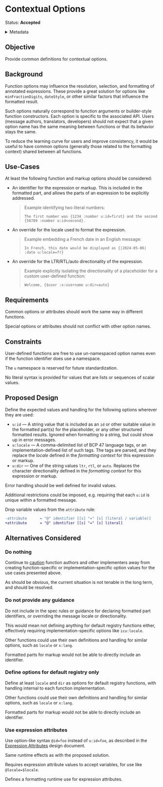 # Contextual Options

Status: **Accepted**

<details>
	<summary>Metadata</summary>
	<dl>
		<dt>Contributors</dt>
		<dd>@eemeli</dd>
		<dt>First proposed</dt>
		<dd>2023-05-06</dd>
		<dt>Pull Requests</dt>
		<dd><a href="https://github.com/unicode-org/message-format-wg/pull/780">#780</a></dd>
	</dl>
</details>

## Objective

Provide common definitions for contextual options.

## Background

Function options may influence the resolution, selection, and formatting of annotated expressions.
These provide a great solution for options like `minFractionDigits`, `dateStyle`,
or other similar factors that influence the formatted result.

Such options naturally correspond to function arguments or builder-style function constructors.
Each option is specific to the associated API.
Users (message authors, translators, developers) should not expect
that a given option name has the same meaning between functions
or that its behavior stays the same.

To reduce the learning curve for users and improve consistency,
it would be useful to have common options 
(generally those related to the formatting context)
shared between all functions.

## Use-Cases

At least the following function and markup options should be considered:

- An identifier for the expression or markup.
  This is included in the formatted part,
  and allows the parts of an expression to be explicitly addressed.

  > Example identifying two literal numbers:
  >
  > ```
  > The first number was {1234 :number u:id=first} and the second {56789 :number u:id=second}.
  > ```

- An override for the locale used to format the expression.

  > Example embedding a French date in an English message:
  >
  > ```
  > In French, this date would be displayed as {|2024-05-06| :date u:locale=fr}
  > ```

- An override for the LTR/RTL/auto directionality of the expression.

  > Example explicitly isolating the directionality of a placeholder
  > for a custom user-defined function:
  >
  > ```
  > Welcome, {$user :x:username u:dir=auto}
  > ```

## Requirements

Common options or attributes should work the same way in different functions.

Special options or attributes should not conflict with other option names.

## Constraints

User-defined functions are free to use un-namespaced option names
even if the function identifier does use a namespace.

The `u` namespace is reserved for future standardization.

No literal syntax is provided for values that are lists or sequences of scalar values.

## Proposed Design

Define the expected values and handling for the following options
wherever they are used:

- `u:id` — A string value that is included as an `id` or other suitable value
  in the formatted part(s) for the placeholder,
  or any other structured formatted results.
  Ignored when formatting to a string, but could show up in error messages.
- `u:locale` — A comma-delimited list of BCP 47 language tags,
  or an implementation-defined list of such tags.
  The tags are parsed, and they replace the _locale_
  defined in the _formatting context_ for this expression or markup.
- `u:dir` — One of the string values `ltr`, `rtl`, or `auto`.
  Replaces the character directionality
  defined in the _formatting context_ for this expression or markup.

Error handling should be well defined for invalid values.

Additional restrictions could be imposed,
e.g. requiring that each `u:id` is unique within a formatted message.

Drop variable values from the `attribute` rule:

```diff
-attribute      = "@" identifier [[s] "=" [s] (literal / variable)]
+attribute      = "@" identifier [[s] "=" [s] literal]
```

## Alternatives Considered

### Do nothing

Continue to [caution](https://github.com/unicode-org/message-format-wg/blob/d38ff326d2381b3ef361e996c3431d1b251518d6/spec/syntax.md#attributes)
function authors and other implementers away from creating function-specific or implementation-specific option values
for the use cases presented above.

As should be obvious, the current situation is not tenable in the long term, and should be resolved.

### Do not provide any guidance

Do not include in the spec rules or guidance for declaring formatted part identifiers,
or overriding the message locale or directionality.

This would mean not defining anything for default registry functions either,
effectively requiring implementation-specific options like `icu:locale`.

Other functions could use their own definitions and handling for similar options,
such as `locale` or `x:lang`.

Formatted parts for markup would not be able to directly include an identifier.

### Define options for default registry only

Define at least `locale` and `dir` as options for default registry functions,
with handling internal to each function implementation.

Other functions could use their own definitions and handling for similar options,
such as `locale` or `x:lang`.

Formatted parts for markup would not be able to directly include an identifier.

### Use expression attributes

Use option-like syntax `@id=foo` instead of `u:id=foo`, as described in the
[Expression Attributes](https://github.com/unicode-org/message-format-wg/blob/d38ff326d2381b3ef361e996c3431d1b251518d6/exploration/expression-attributes.md) design document.

Same runtime effects as with the proposed solution.

Requires expression attribute values to accept variables,
for use like `@locale=$locale`.

Defines a formatting runtime use for expression attributes.
